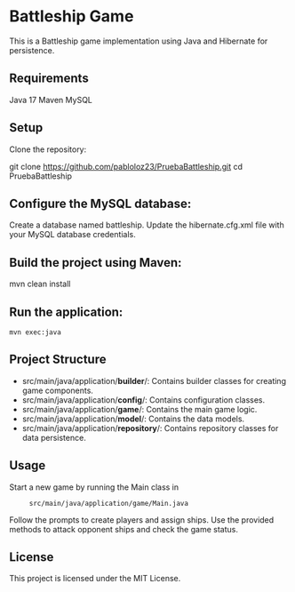 # Battleship Game
This is a Battleship game implementation using Java and Hibernate for persistence.

## Requirements
Java 17
Maven
MySQL
## Setup
Clone the repository:

git clone https://github.com/pabloloz23/PruebaBattleship.git
cd PruebaBattleship
## Configure the MySQL database:

Create a database named battleship.
Update the hibernate.cfg.xml file with your MySQL database credentials.
## Build the project using Maven:

mvn clean install
## Run the application:

    mvn exec:java

## Project Structure
  - src/main/java/application/**builder**/: Contains builder classes for creating game components.
  - src/main/java/application/**config**/: Contains configuration classes.
  - src/main/java/application/**game**/: Contains the main game logic.
  - src/main/java/application/**model**/: Contains the data models.
  - src/main/java/application/**repository**/: Contains repository classes for data persistence.
## Usage
Start a new game by running the Main class in 
```
     src/main/java/application/game/Main.java
```
Follow the prompts to create players and assign ships.
Use the provided methods to attack opponent ships and check the game status.
## License
This project is licensed under the MIT License.
